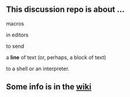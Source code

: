 
## This discussion repo is about ...

macros

in editors

to send

a **line** of text (or, perhaps, a block of text)

to a shell or an interpreter.

## Some info is in the [wiki](https://github.com/martin12333/Run-selected-text--discussions/wiki)
